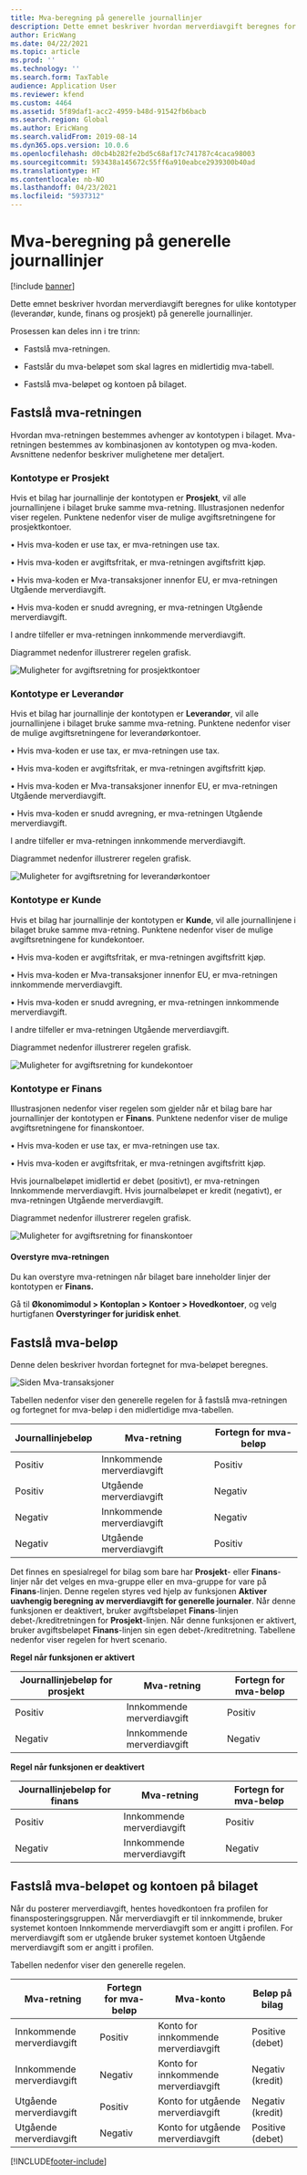 ```yaml
---
title: Mva-beregning på generelle journallinjer
description: Dette emnet beskriver hvordan merverdiavgift beregnes for ulike kontotyper (leverandør, kunde, finans og prosjekt) på generelle journallinjer.
author: EricWang
ms.date: 04/22/2021
ms.topic: article
ms.prod: ''
ms.technology: ''
ms.search.form: TaxTable
audience: Application User
ms.reviewer: kfend
ms.custom: 4464
ms.assetid: 5f89daf1-acc2-4959-b48d-91542fb6bacb
ms.search.region: Global
ms.author: EricWang
ms.search.validFrom: 2019-08-14
ms.dyn365.ops.version: 10.0.6
ms.openlocfilehash: d0cb4b282fe2bd5c68af17c741787c4caca98003
ms.sourcegitcommit: 593438a145672c55ff6a910eabce2939300b40ad
ms.translationtype: HT
ms.contentlocale: nb-NO
ms.lasthandoff: 04/23/2021
ms.locfileid: "5937312"
---
```

# <a name="sales-tax-calculation-on-general-journal-lines"></a>Mva-beregning på generelle journallinjer
[!include [banner](../includes/banner.md)]

Dette emnet beskriver hvordan merverdiavgift beregnes for ulike kontotyper (leverandør, kunde, finans og prosjekt) på generelle journallinjer.

Prosessen kan deles inn i tre trinn:

- Fastslå mva-retningen.

- Fastslår du mva-beløpet som skal lagres en midlertidig mva-tabell.

- Fastslå mva-beløpet og kontoen på bilaget.

## <a name="determine-the-sales-tax-direction"></a>Fastslå mva-retningen

Hvordan mva-retningen bestemmes avhenger av kontotypen i bilaget. Mva-retningen bestemmes av kombinasjonen av kontotypen og mva-koden. Avsnittene nedenfor beskriver mulighetene mer detaljert. 

### <a name="account-type-is-project"></a>Kontotype er Prosjekt

Hvis et bilag har journallinje der kontotypen er **Prosjekt**, vil alle journallinjene i bilaget bruke samme mva-retning. Illustrasjonen nedenfor viser regelen. Punktene nedenfor viser de mulige avgiftsretningene for prosjektkontoer.

•   Hvis mva-koden er use tax, er mva-retningen use tax.

•   Hvis mva-koden er avgiftsfritak, er mva-retningen avgiftsfritt kjøp.

•   Hvis mva-koden er Mva-transaksjoner innenfor EU, er mva-retningen Utgående merverdiavgift.

•   Hvis mva-koden er snudd avregning, er mva-retningen Utgående merverdiavgift.

I andre tilfeller er mva-retningen innkommende merverdiavgift.

Diagrammet nedenfor illustrerer regelen grafisk.

![Muligheter for avgiftsretning for prosjektkontoer](media/Sales-Tax-Direction-Vendor.jpg)

### <a name="account-type-is-vendor"></a>Kontotype er Leverandør

Hvis et bilag har journallinje der kontotypen er **Leverandør**, vil alle journallinjene i bilaget bruke samme mva-retning. Punktene nedenfor viser de mulige avgiftsretningene for leverandørkontoer. 

•   Hvis mva-koden er use tax, er mva-retningen use tax.

•   Hvis mva-koden er avgiftsfritak, er mva-retningen avgiftsfritt kjøp.

•   Hvis mva-koden er Mva-transaksjoner innenfor EU, er mva-retningen Utgående merverdiavgift.

•   Hvis mva-koden er snudd avregning, er mva-retningen Utgående merverdiavgift.

I andre tilfeller er mva-retningen innkommende merverdiavgift.

Diagrammet nedenfor illustrerer regelen grafisk.

![Muligheter for avgiftsretning for leverandørkontoer](media/Sales-Tax-Direction-Vendor.jpg)

### <a name="account-type-is-customer"></a>Kontotype er Kunde

Hvis et bilag har journallinje der kontotypen er **Kunde**, vil alle journallinjene i bilaget bruke samme mva-retning. Punktene nedenfor viser de mulige avgiftsretningene for kundekontoer.

•   Hvis mva-koden er avgiftsfritak, er mva-retningen avgiftsfritt kjøp.

•   Hvis mva-koden er Mva-transaksjoner innenfor EU, er mva-retningen innkommende merverdiavgift.

•   Hvis mva-koden er snudd avregning, er mva-retningen innkommende merverdiavgift.

I andre tilfeller er mva-retningen Utgående merverdiavgift.

Diagrammet nedenfor illustrerer regelen grafisk.

![Muligheter for avgiftsretning for kundekontoer](media/Sales-Tax-Direction-Customer.jpg)

### <a name="account-type-is-ledger"></a>Kontotype er Finans

Illustrasjonen nedenfor viser regelen som gjelder når et bilag bare har journallinjer der kontotypen er **Finans**. Punktene nedenfor viser de mulige avgiftsretningene for finanskontoer.

•   Hvis mva-koden er use tax, er mva-retningen use tax.

•   Hvis mva-koden er avgiftsfritak, er mva-retningen avgiftsfritt kjøp.

Hvis journalbeløpet imidlertid er debet (positivt), er mva-retningen Innkommende merverdiavgift. Hvis journalbeløpet er kredit (negativt), er mva-retningen Utgående merverdiavgift.

Diagrammet nedenfor illustrerer regelen grafisk.

![Muligheter for avgiftsretning for finanskontoer](media/Sales-Tax-Direction-Ledger.jpg)

#### <a name="override-the-sales-tax-direction"></a>Overstyre mva-retningen

Du kan overstyre mva-retningen når bilaget bare inneholder linjer der kontotypen er **Finans.**

Gå til **Økonomimodul \> Kontoplan \> Kontoer \> Hovedkontoer**, og velg hurtigfanen **Overstyringer for juridisk enhet**.

## <a name="determine-the-sales-tax-amount"></a>Fastslå mva-beløp

Denne delen beskriver hvordan fortegnet for mva-beløpet beregnes.

![Siden Mva-transaksjoner](media/sales-tax-amount-sign.jpg)

Tabellen nedenfor viser den generelle regelen for å fastslå mva-retningen og fortegnet for mva-beløp i den midlertidige mva-tabellen.

| Journallinjebeløp | Mva-retning  | Fortegn for mva-beløp |
|---------------------|----------------------|-----------------------|
| Positiv            | Innkommende merverdiavgift | Positiv              |
| Positiv            | Utgående merverdiavgift    | Negativ              |
| Negativ            | Innkommende merverdiavgift | Negativ              |
| Negativ            | Utgående merverdiavgift    | Positiv              |

Det finnes en spesialregel for bilag som bare har **Prosjekt**- eller **Finans**-linjer når det velges en mva-gruppe eller en mva-gruppe for vare på **Finans**-linjen. Denne regelen styres ved hjelp av funksjonen **Aktiver uavhengig beregning av merverdiavgift for generelle journaler**. Når denne funksjonen er deaktivert, bruker avgiftsbeløpet **Finans**-linjen debet-/kreditretningen for **Prosjekt**-linjen. Når denne funksjonen er aktivert, bruker avgiftsbeløpet **Finans**-linjen sin egen debet-/kreditretning. Tabellene nedenfor viser regelen for hvert scenario. 

**Regel når funksjonen er aktivert**

| Journallinjebeløp for prosjekt | Mva-retning  | Fortegn for mva-beløp |
|--------------------------------|----------------------|-----------------------|
| Positiv                       | Innkommende merverdiavgift | Positiv              |
| Negativ                       | Innkommende merverdiavgift | Negativ              |

**Regel når funksjonen er deaktivert**

| Journallinjebeløp for finans  | Mva-retning  | Fortegn for mva-beløp |
|--------------------------------|----------------------|-----------------------|
| Positiv                       | Innkommende merverdiavgift | Positiv              |
| Negativ                       | Innkommende merverdiavgift | Negativ              |

## <a name="determine-the-sales-tax-amount-and-account-on-the-voucher"></a>Fastslå mva-beløpet og kontoen på bilaget

Når du posterer merverdiavgift, hentes hovedkontoen fra profilen for finansposteringsgruppen. Når merverdiavgift er til innkommende, bruker systemet kontoen Innkommende merverdiavgift som er angitt i profilen. For merverdiavgift som er utgående bruker systemet kontoen Utgående merverdiavgift som er angitt i profilen.

Tabellen nedenfor viser den generelle regelen.

| Mva-retning  | Fortegn for mva-beløp | Mva-konto      | Beløp på bilag |
|----------------------|-----------------------|------------------------|-------------------|
| Innkommende merverdiavgift | Positiv              | Konto for innkommende merverdiavgift | Positive (debet)  |
| Innkommende merverdiavgift | Negativ              | Konto for innkommende merverdiavgift | Negativ (kredit)  |
| Utgående merverdiavgift    | Positiv              | Konto for utgående merverdiavgift    | Negativ (kredit)  |
| Utgående merverdiavgift    | Negativ              | Konto for utgående merverdiavgift    | Positive (debet)  |


[!INCLUDE[footer-include](../../includes/footer-banner.md)]
